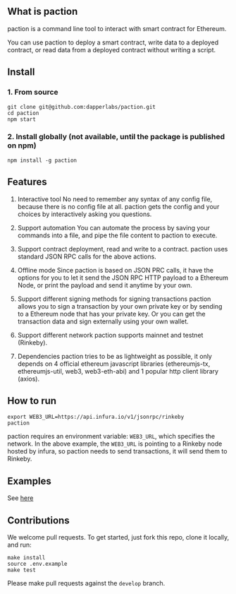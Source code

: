 ## What is paction
paction is a command line tool to interact with smart contract for Ethereum.

You can use paction to deploy a smart contract, write data to a deployed contract, or read data from a deployed contract without writing a script.

## Install
### 1. From source
```
git clone git@github.com:dapperlabs/paction.git
cd paction
npm start
```

### 2. Install globally (not available, until the package is published on npm)
```
npm install -g paction
```

## Features
1. Interactive tool
No need to remember any syntax of any config file, because there is no config file at all. paction gets the config and your choices by interactively asking you questions.

2. Support automation
You can automate the process by saving your commands into a file, and pipe the file content to paction to execute.

3. Support contract deployment, read and write to a contract.
paction uses standard JSON RPC calls for the above actions.

4. Offline mode
Since paction is based on JSON PRC calls, it have the options for you to let it send the JSON RPC HTTP payload to a Ethereum Node, or print the payload and send it anytime by your own.

5. Support different signing methods for signing transactions
paction allows you to sign a transaction by your own private key or by sending to a Ethereum node that has your private key. Or you can get the transaction data and sign externally using your own wallet.

6. Support different network
paction supports mainnet and testnet (Rinkeby).

7. Dependencies
paction tries to be as lightweight as possible, it only depends on 4 official ethereum javascript libraries (ethereumjs-tx, ethereumjs-util, web3, web3-eth-abi) and 1 popular http client library (axios).

## How to run
```
export WEB3_URL=https://api.infura.io/v1/jsonrpc/rinkeby
paction
```

paction requires an environment variable: `WEB3_URL`, which specifies the network. In the above example, the `WEB3_URL` is pointing to a Rinkeby node hosted by infura, so paction needs to send transactions, it will send them to Rinkeby.

## Examples
See [here](./examples/README.md)

## Contributions
We welcome pull requests. To get started, just fork this repo, clone it locally, and run:

```
make install
source .env.example
make test
```

Please make pull requests against the `develop` branch.
